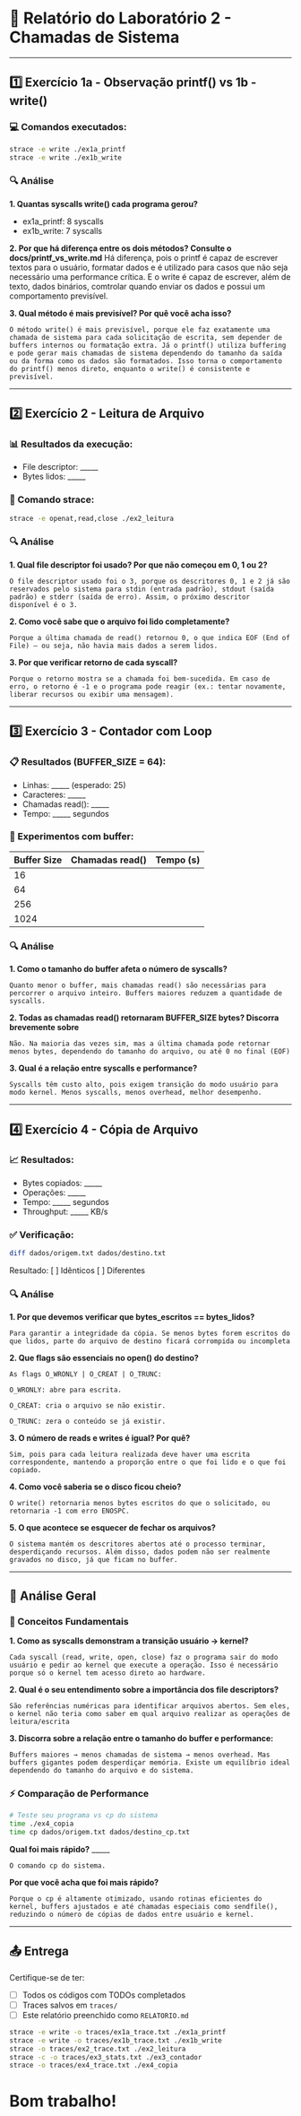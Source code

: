 # 📝 Relatório do Laboratório 2 - Chamadas de Sistema

---

## 1️⃣ Exercício 1a - Observação printf() vs 1b - write()

### 💻 Comandos executados:
```bash
strace -e write ./ex1a_printf
strace -e write ./ex1b_write
```

### 🔍 Análise

**1. Quantas syscalls write() cada programa gerou?**
- ex1a_printf: 8 syscalls
- ex1b_write: 7 syscalls

**2. Por que há diferença entre os dois métodos? Consulte o docs/printf_vs_write.md**
Há diferença, pois o printf é capaz de escrever textos para o usuário, formatar dados e é utilizado para casos que não seja necessário uma performance crítica.
E o write é capaz de escrever, além de texto, dados binários, comtrolar quando enviar os dados e possui um comportamento previsível.

**3. Qual método é mais previsível? Por quê você acha isso?**

```
O método write() é mais previsível, porque ele faz exatamente uma chamada de sistema para cada solicitação de escrita, sem depender de buffers internos ou formatação extra. Já o printf() utiliza buffering e pode gerar mais chamadas de sistema dependendo do tamanho da saída ou da forma como os dados são formatados. Isso torna o comportamento do printf() menos direto, enquanto o write() é consistente e previsível.
```

---

## 2️⃣ Exercício 2 - Leitura de Arquivo

### 📊 Resultados da execução:
- File descriptor: _____
- Bytes lidos: _____

### 🔧 Comando strace:
```bash
strace -e openat,read,close ./ex2_leitura
```

### 🔍 Análise

**1. Qual file descriptor foi usado? Por que não começou em 0, 1 ou 2?**

```
O file descriptor usado foi o 3, porque os descritores 0, 1 e 2 já são reservados pelo sistema para stdin (entrada padrão), stdout (saída padrão) e stderr (saída de erro). Assim, o próximo descritor disponível é o 3.
```

**2. Como você sabe que o arquivo foi lido completamente?**

```
Porque a última chamada de read() retornou 0, o que indica EOF (End of File) — ou seja, não havia mais dados a serem lidos.
```

**3. Por que verificar retorno de cada syscall?**

```
Porque o retorno mostra se a chamada foi bem-sucedida. Em caso de erro, o retorno é -1 e o programa pode reagir (ex.: tentar novamente, liberar recursos ou exibir uma mensagem).
```

---

## 3️⃣ Exercício 3 - Contador com Loop

### 📋 Resultados (BUFFER_SIZE = 64):
- Linhas: _____ (esperado: 25)
- Caracteres: _____
- Chamadas read(): _____
- Tempo: _____ segundos

### 🧪 Experimentos com buffer:

| Buffer Size | Chamadas read() | Tempo (s) |
|-------------|-----------------|-----------|
| 16          |                 |           |
| 64          |                 |           |
| 256         |                 |           |
| 1024        |                 |           |

### 🔍 Análise

**1. Como o tamanho do buffer afeta o número de syscalls?**

```
Quanto menor o buffer, mais chamadas read() são necessárias para percorrer o arquivo inteiro. Buffers maiores reduzem a quantidade de syscalls.
```

**2. Todas as chamadas read() retornaram BUFFER_SIZE bytes? Discorra brevemente sobre**

```
Não. Na maioria das vezes sim, mas a última chamada pode retornar menos bytes, dependendo do tamanho do arquivo, ou até 0 no final (EOF)
```

**3. Qual é a relação entre syscalls e performance?**

```
Syscalls têm custo alto, pois exigem transição do modo usuário para modo kernel. Menos syscalls, menos overhead, melhor desempenho.
```

---

## 4️⃣ Exercício 4 - Cópia de Arquivo

### 📈 Resultados:
- Bytes copiados: _____
- Operações: _____
- Tempo: _____ segundos
- Throughput: _____ KB/s

### ✅ Verificação:
```bash
diff dados/origem.txt dados/destino.txt
```
Resultado: [ ] Idênticos [ ] Diferentes

### 🔍 Análise

**1. Por que devemos verificar que bytes_escritos == bytes_lidos?**

```
Para garantir a integridade da cópia. Se menos bytes forem escritos do que lidos, parte do arquivo de destino ficará corrompida ou incompleta
```

**2. Que flags são essenciais no open() do destino?**

```
As flags O_WRONLY | O_CREAT | O_TRUNC:

O_WRONLY: abre para escrita.

O_CREAT: cria o arquivo se não existir.

O_TRUNC: zera o conteúdo se já existir.
```

**3. O número de reads e writes é igual? Por quê?**

```
Sim, pois para cada leitura realizada deve haver uma escrita correspondente, mantendo a proporção entre o que foi lido e o que foi copiado.
```

**4. Como você saberia se o disco ficou cheio?**

```
O write() retornaria menos bytes escritos do que o solicitado, ou retornaria -1 com erro ENOSPC.
```

**5. O que acontece se esquecer de fechar os arquivos?**

```
O sistema mantém os descritores abertos até o processo terminar, desperdiçando recursos. Além disso, dados podem não ser realmente gravados no disco, já que ficam no buffer.
```

---

## 🎯 Análise Geral

### 📖 Conceitos Fundamentais

**1. Como as syscalls demonstram a transição usuário → kernel?**

```
Cada syscall (read, write, open, close) faz o programa sair do modo usuário e pedir ao kernel que execute a operação. Isso é necessário porque só o kernel tem acesso direto ao hardware.
```

**2. Qual é o seu entendimento sobre a importância dos file descriptors?**

```
São referências numéricas para identificar arquivos abertos. Sem eles, o kernel não teria como saber em qual arquivo realizar as operações de leitura/escrita
```

**3. Discorra sobre a relação entre o tamanho do buffer e performance:**

```
Buffers maiores → menos chamadas de sistema → menos overhead. Mas buffers gigantes podem desperdiçar memória. Existe um equilíbrio ideal dependendo do tamanho do arquivo e do sistema.
```

### ⚡ Comparação de Performance

```bash
# Teste seu programa vs cp do sistema
time ./ex4_copia
time cp dados/origem.txt dados/destino_cp.txt
```

**Qual foi mais rápido?** _____
````
O comando cp do sistema.
````
**Por que você acha que foi mais rápido?**

```
Porque o cp é altamente otimizado, usando rotinas eficientes do kernel, buffers ajustados e até chamadas especiais como sendfile(), reduzindo o número de cópias de dados entre usuário e kernel.
```

---

## 📤 Entrega
Certifique-se de ter:
- [ ] Todos os códigos com TODOs completados
- [ ] Traces salvos em `traces/`
- [ ] Este relatório preenchido como `RELATORIO.md`

```bash
strace -e write -o traces/ex1a_trace.txt ./ex1a_printf
strace -e write -o traces/ex1b_trace.txt ./ex1b_write
strace -o traces/ex2_trace.txt ./ex2_leitura
strace -c -o traces/ex3_stats.txt ./ex3_contador
strace -o traces/ex4_trace.txt ./ex4_copia
```
# Bom trabalho!
